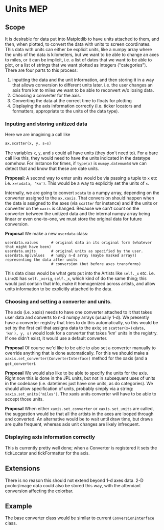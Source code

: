 
# Units MEP

## Scope

It is desirable for data put into Matplotlib to have units attached to them, and then, when plotted, to convert the data with units to screen coordinates.  This data with units can either be explicit units, like a numpy array where the units of the data is kilometers, but we want to be able to change an axes to miles, or it can be implicit, i.e. a list of dates that we want to be able to plot, or a list of strings that we want plotted as integers ("categories").  There are four parts to this process:

1. inputting the data and the unit information, and then storing it in a way that allows conversion to different units later. i.e. the user changes an axis from km to miles we want to be able to reconvert w/o losing data.
2. Choosing a converter for the axis.
2. Converting the data at the correct time to floats for plotting
3. Displaying the axis information correctly (i.e. ticker locators and formatters, appropriate to the units of the data type).



### Inputing and storing unitized data

Here we are imagining a call like

```python
ax.scatter(x, y, s=s)
```

The variables `x`, `y`, and `s` could all have units (they don't need to).  For a bare call like this, they would need to have the units indicated in the datatype somehow.  For instance for times, if `type(x)` is `numpy.datenum64` we can detect that and know that these are date units.  

**Proposal:** A second way to enter units would be via passing a tuple to `x` etc i.e. `x=(xdata, 'km')`.  This would be a way to explicitly set the units of `x`.  

Internally, we are going to convert `xdata` to a numpy array, depending on the converter assigned to the `ax.xaxis`.  That conversion should happen when the data is assigned to the axes (via `scatter` for instance) and if the units or converter on the `xaxis` is changed.  Because we can't count on the converter between the unitized data and the internal numpy array being linear or even one-to-one, we must store the original data for future conversion.  

**Proposal** We make a new `userdata` class:

```
userdata.values      # original data in its original form (whatever that might have been)
userdata.units       # original units as specified by the user.  
userdata.mplvalues   # numpy n-d array (maybe masked array?) representing the data after units
                     # conversion (but before axes transforms)
```

This data class would be what gets put into the Artists like `self._x` etc.  i.e. `Line2D` has `self._xorig`, `self._x`, which kind of do the same thing; this would just contain that info, make it homogenized across artists, and allow units information to be explicitly attached to the data.


### Choosing and setting a converter and units.

The axis (i.e. xaxis) needs to have one converter attached to it that takes user data and converts to n-d numpy arrays (usually 1-d). We presently have a converter registry that tries to do this automatically, so this would be set by the first call that assigns data to the axis; so `scatter(x=(xdata, 'km'), y, s)` would look for a converter that takes 'km' units in the registry.  If one didn't exist, it would use a default converter.  

**Proposal** Of course we'd like to be able to also set a converter manually to override anything that is done automatically.  For this we should make a  `xaxis.set_converter(ConverterInterface)` method for the xaxis (and a `get_converter`).  

**Proposal** We would also like to be able to specify the units for the axis.  Right now this is done in the JPL units, but not in subsequent uses of units in the codebase (i.e. datetimes just have one units, as do categories).  We should allow specification of units, probably simply via a string: `xaxis.set_units('miles')`.  The xaxis units converter will have to be able to accept those units.

**Proposal** When either `xaxis.set_converter` or `xaxis.set_units` are called, the suggestion would be that all the artists in the axes are looped through and converted.  An alternative would be to wait until draw time, but draws are quite frequent, whereas axis unit changes are likely infrequent.

### Displaying axis information correctly

This is currently pretty well done; when a Converter is registered it sets the tickLocator and tickFormatter for the axis.  

## Extensions

There is no reason this should not extend beyond 1-d axes data.  2-D pcolor/image data could also be stored this way, with the attendant conversion affecting the colorbar.  

## Example

The base converter class would be similar to current `ConversionInterface` class.  







```python

```
